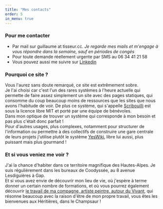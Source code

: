 ```yaml
---
title: "Mes contacts"
order: 5
in_menu: true
---
```

### Pour me contacter
- Par mail sur guillaume at tisseur.cc. _Je regarde mes mails et m'engage à vous répondre dans la semaine, sauf en périodes de congés_
- Pour toute demande réellement urgente par SMS au 06 34 41 21 58
- Vous pouvez aussi me suivre sur [Linkedin](https://www.linkedin.com/in/guillaume-doukhan/) 

### Pourquoi ce site ?
Vous l'aurez sans doute remarqué, ce site est extrêmement sobre.  
Je l'ai choisi car c'est l'un des rares systèmes à l'heure actuelle qui permette de faire assez simplement un site avec des pages statiques, qui consomme du coup beaucoup moins de ressources que les sites que nous avons l'habitude de voir. 
De plus ce système, qui s'appelle [Scribouilli](https://scribouilli.org/) est sous la licence libre MIT et porté par une équipe de bénévoles.  
Dans mon optique de trouver un système qui corresponde à mon besoin et pas plus c'était donc parfait !  
Pour d'autres usages, plus complexes, notamment pour structurer de l'information ou permettre à des collectifs de construire une gare centrale de leurs projets j'utilise plutôt le système [YesWiki](https://yeswiki.net/), libre lui aussi, plus puissant mais plus gourmand !

### Et si vous veniez me voir ?
J'ai la chance d'habiter dans ce territoire magnifique des Hautes-Alpes.
Je suis régulièrement dans les bureaux de Coodyssée, au 8 avenue Lesdiguières à Gap.  
Et si vous avez envie de découvrir mon lieu de vie, où j'espère à terme donner un certain nombre de formations, et où vous pourrez également découvrir [le travail de ma compagne, artiste peintre, autour du Vivant](https://amelieboissy.fr), qui résonne beaucoup avec la raison d'être de mon propre travail, vous êtes les bienvenues aux Héritières, dans le Champsaur ! 